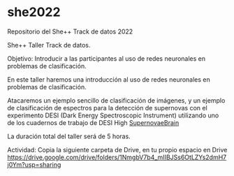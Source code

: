 # she2022
Repositorio del She++ Track de datos 2022


She++ Taller Track de datos. 

Objetivo: Introducir a las participantes al uso de redes neuronales en problemas de clasificación. 

En este taller haremos una introducción al uso de redes neuronales en problemas de  clasificación. 

Atacaremos un ejemplo sencillo de clasificación de imágenes, 
y un ejemplo de clasificación de espectros para la detección de supernovas con el experimento DESI (Dark Energy Spectroscopic Instrument)
  utilizando uno de los cuadernos de trabajo de DESI High [SupernovaeBrain](https://github.com/michaelJwilson/desihigh/blob/main/Espanol/SupernovaeBrain_es.ipynb)

La duración total del taller será de 5 horas. 


Actividad: Copia la siguiente carpeta de Drive, en tu propio espacio en Drive https://drive.google.com/drive/folders/1NmgbV7b4_mIIBJSs6OtLZYs2dmH7j0Ym?usp=sharing
